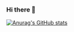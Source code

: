 ### Hi there 👋

[![Anurag's GitHub stats](https://github-readme-stats.vercel.app/api?username=calvinsnax&show_icons=true&count_private=true)](https://github.com/anuraghazra/github-readme-stats)

<!--
**calvinsnax/calvinsnax** is a ✨ _special_ ✨ repository because its `README.md` (this file) appears on your GitHub profile.

Here are some ideas to get you started:

- 🔭 I’m currently working on ...
- 🌱 I’m currently learning ...
- 👯 I’m looking to collaborate on ...
- 🤔 I’m looking for help with ...
- 💬 Ask me about ...
- 📫 How to reach me: ...
- 😄 Pronouns: ...
- ⚡ Fun fact: ...
-->
